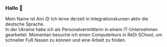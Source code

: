 ### Hallo 👋
Mein Name ist Aivі 😊
Ich lerne derzeit in Integrationskursen aktiv die deutsche Sprache.  
In der Ukraine habe ich als Personalvermittlerin in einem IT-Unternehmen gearbeitet. 
Momentan besuche ich einen Computerkurs in ReDi SChool, um schneller Fuß fassen zu können und eine Arbeit zu finden.


<!--
**Verytska/Verytska** is a ✨ _special_ ✨ repository because its `README.md` (this file) appears on your GitHub profile.

Here are some ideas to get you started:
ame ist Aivі :)

Mein Name ist Aivі :)

Ich lerne derzeit in Integrationskursen aktiv die deutsche Sprache. 
In der Ukraine habe ich als Personalvermittlerin in einem IT-Unternehmen gearbeitet. 
Momentan besuche ich Integrationskurse und einen Computerkurs in ReDi SChool, um schneller Fuß fassen zu können und eine Arbeit zu finden.

- 🔭 I’m currently working on ...
- 🌱 I’m currently learning ...
- 👯 I’m looking to collaborate on ...
- 🤔 I’m looking for help with ...
- 💬 Ask me about ...
- 📫 How to reach me: ...
- 😄 Pronouns: ...
- ⚡ Fun fact: ...
-->
